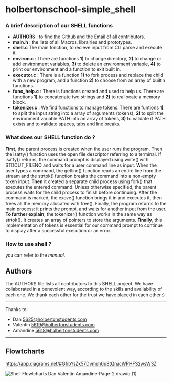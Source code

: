 
# holbertonschool-simple_shell

### A brief description of our SHELL functions

- **AUTHORS** : to find the Github and the Email of all contributors.
- **main.h** : the lists of all Macros, librairies and prototypes.
- **shell.c** The main fonction, to recieve input from CLI parse and execute it.
- **environ.c** : There are functions **1)** to change directory, **2)** to change or add environment variables, **3)** to delete an environment variable, **4)** to print our environment and a function to exit built in.
- **executor.c** : There is a function **1)** to fork process and replace the child with a new program, and a function **2)** to choose from an array of builtin functions.
- **func_help.c** : There is functions created and used to help us. There are functions **1)** to concatenate two strings and **2)** to reallocate a memory block.
- **tokenizer.c** : We find functions to manage tokens. There are funtions **1)** to split the input string into a array of arguments (tokens), **2)** to split the environment variable PATH into an array of tokens, **3)** to validate if PATH exists and to validate spaces, tabs and line breaks.

### What does our SHELL function do ?

**First**, the parent process is created when the user runs the program. Then the isatty() function uses the open file descriptor referring to a terminal. If isatty() returns, the command prompt is displayed using write() with STDOUT_FILENO and waits for a user command line as input. When the user types a command, the getline() function reads an entire line from the stream and the strtok() function breaks the command into a non-empty token input.
**Then** it created a separate child process using fork() that executes the entered command. Unless otherwise specified, the parent process waits for the child process to finish before continuing. After the command is marked, the excve() function brings it in and executes it, then frees all the memory allocated with free(). Finally, the program returns to the main process: it prints the prompt, and waits for another input from the user.
**To further explain**, the tokenizer() function works in the same way as strtok(). It creates an array of pointers to store the arguments.
**Finally**, this implementation of tokens is essential for our command prompt to continue to display after a successful execution or an error.

### How to use shell ?

you can refer to the *manual*.


## Authors

The AUTHORS file lists all contributors to this SHELL project.
We have collaborated in a benevolent way, according to the skills and availability of each one.
We thank each other for the trust we have placed in each other :)

------------------------------------------------------
Thanks to:

- Dan <scorpion00100> <5625@holbertonstudents.com>
- Valentin <VAAL34> <5619@holbertonstudents.com>
- Amandine <Amandine4731> <5618@holbertonstudents.com>
------------------------------------------------------


## Flowtcharts

https://app.diagrams.net/#G1ibYsZk57Dvmuh0u8tQnacWPHFS2wsW3Z

![Shell Flowtcharts Dan Valentin Amandine-Page-2 drawio (1)](https://user-images.githubusercontent.com/113857342/206181585-3055b556-6098-4580-b2ec-261d38fd1549.png)

